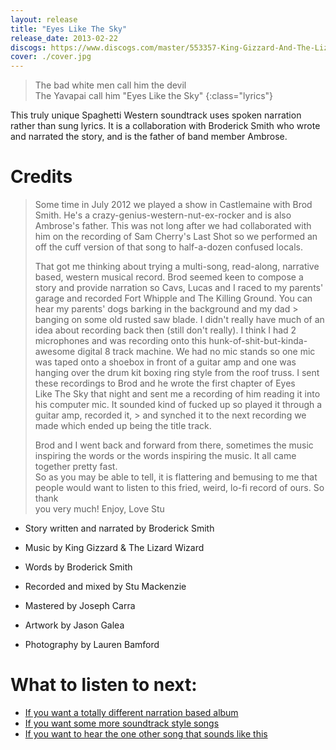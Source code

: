 ```yaml
---
layout: release
title: "Eyes Like The Sky"
release_date: 2013-02-22
discogs: https://www.discogs.com/master/553357-King-Gizzard-And-The-Lizard-Wizard-Eyes-Like-The-Sky
cover: ./cover.jpg
---
```


> The bad white men call him the devil  
> The Yavapai call him "Eyes Like the Sky"
{:class="lyrics"}

This truly unique Spaghetti Western soundtrack uses spoken narration rather than sung lyrics. It is a collaboration with Broderick Smith who wrote and narrated the story, and is the father of band member Ambrose.

# Credits

> Some time in July 2012 we played a show in Castlemaine with Brod Smith. He's a crazy-genius-western-nut-ex-rocker and is also Ambrose's father. This was not 
> long after we had collaborated with him on the recording of Sam Cherry's Last Shot so we performed an off the cuff version of that song to half-a-dozen 
> confused locals.  
> 
> That got me thinking about trying a multi-song, read-along, narrative based, western musical record. Brod seemed keen to compose a story and provide narration 
> so Cavs, Lucas and I raced to my parents' garage and recorded Fort Whipple and The Killing Ground. You can hear my parents' dogs barking in the background and my dad > banging on some old rusted saw blade. I didn't really have much of an idea about recording back then (still don't really). I think I had 2 microphones and was 
> recording onto this hunk-of-shit-but-kinda-awesome digital 8 track machine. We had no mic stands so one mic was taped onto a shoebox in front of a guitar amp and 
> one was hanging over the drum kit boxing ring style from the roof truss. I sent these recordings to Brod and he wrote the first chapter of Eyes  
> Like The Sky that night and sent me a recording of him reading it into his computer mic. It sounded kind of fucked up so played it through a guitar amp, recorded it,  > and synched it to the next recording we made which ended up being the title track.  
>  
> Brod and I went back and forward from there, sometimes the music inspiring the words or the words inspiring the music. It all came together pretty fast.  
> So as you may be able to tell, it is flattering and bemusing to me that people would want to listen to this fried, weird, lo-fi record of ours. So thank   
> you very much! Enjoy, Love Stu  

* Story written and narrated by Broderick Smith
* Music by King Gizzard & The Lizard Wizard 
* Words by Broderick Smith 

* Recorded and mixed by Stu Mackenzie
* Mastered by Joseph Carra
* Artwork by Jason Galea
* Photography by Lauren Bamford

# What to listen to next:

*   [If you want a totally different narration based album](../murder-of-the-universe)
*   [If you want some more soundtrack style songs](../oddments)
*   [If you want to hear the one other song that sounds like this](../12-bar-bruise)
